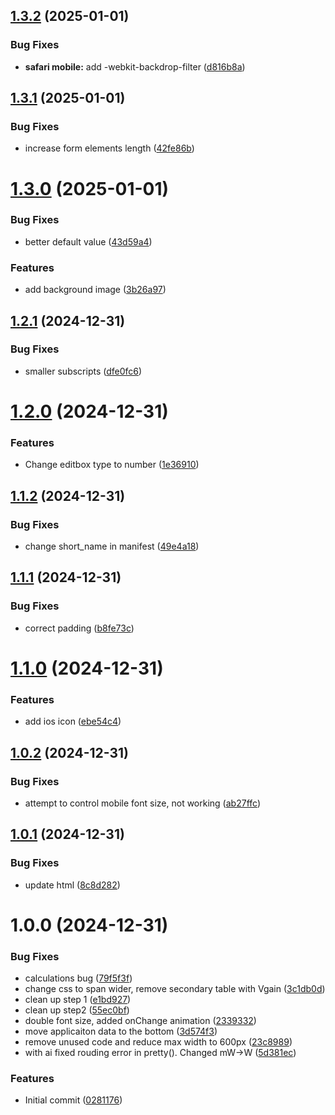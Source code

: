 ## [1.3.2](https://github.com/ikatkov/html-rf-convert/compare/v1.3.1...v1.3.2) (2025-01-01)


### Bug Fixes

* **safari mobile:** add -webkit-backdrop-filter ([d816b8a](https://github.com/ikatkov/html-rf-convert/commit/d816b8a5c97ef9a4d2ed993da64815e041959d8b))

## [1.3.1](https://github.com/ikatkov/html-rf-convert/compare/v1.3.0...v1.3.1) (2025-01-01)


### Bug Fixes

* increase form elements length ([42fe86b](https://github.com/ikatkov/html-rf-convert/commit/42fe86bd600cae4d78416c6b4073105507971a06))

# [1.3.0](https://github.com/ikatkov/html-rf-convert/compare/v1.2.1...v1.3.0) (2025-01-01)


### Bug Fixes

* better default value ([43d59a4](https://github.com/ikatkov/html-rf-convert/commit/43d59a429a4b10ad469a5232e600ffcd730c37ef))


### Features

* add background image ([3b26a97](https://github.com/ikatkov/html-rf-convert/commit/3b26a97ffcab9fa34452ff7f03907f368b062f18))

## [1.2.1](https://github.com/ikatkov/html-rf-convert/compare/v1.2.0...v1.2.1) (2024-12-31)


### Bug Fixes

* smaller subscripts ([dfe0fc6](https://github.com/ikatkov/html-rf-convert/commit/dfe0fc67d5b1aca0214f3bf6c9b1283bc521dedc))

# [1.2.0](https://github.com/ikatkov/html-rf-convert/compare/v1.1.2...v1.2.0) (2024-12-31)


### Features

* Change editbox type to number ([1e36910](https://github.com/ikatkov/html-rf-convert/commit/1e369103cd158c1102f050f45af58a947a3f1194))

## [1.1.2](https://github.com/ikatkov/html-rf-convert/compare/v1.1.1...v1.1.2) (2024-12-31)


### Bug Fixes

* change short_name in manifest ([49e4a18](https://github.com/ikatkov/html-rf-convert/commit/49e4a188b97dc77e9871667ddbe25faa59de6714))

## [1.1.1](https://github.com/ikatkov/html-rf-convert/compare/v1.1.0...v1.1.1) (2024-12-31)


### Bug Fixes

* correct padding ([b8fe73c](https://github.com/ikatkov/html-rf-convert/commit/b8fe73c9aa23673370487db9cf598c1ed1774dcb))

# [1.1.0](https://github.com/ikatkov/html-rf-convert/compare/v1.0.2...v1.1.0) (2024-12-31)


### Features

* add ios icon ([ebe54c4](https://github.com/ikatkov/html-rf-convert/commit/ebe54c4ba84cda03777c934c76ad2a0fe1017b53))

## [1.0.2](https://github.com/ikatkov/html-rf-convert/compare/v1.0.1...v1.0.2) (2024-12-31)


### Bug Fixes

* attempt to control mobile font size, not working ([ab27ffc](https://github.com/ikatkov/html-rf-convert/commit/ab27ffc85a989ad51d66703dfd349c27757367e3))

## [1.0.1](https://github.com/ikatkov/html-rf-convert/compare/v1.0.0...v1.0.1) (2024-12-31)


### Bug Fixes

* update html ([8c8d282](https://github.com/ikatkov/html-rf-convert/commit/8c8d2821081256ad1da3450fc3646d0eab6afc08))

# 1.0.0 (2024-12-31)


### Bug Fixes

* calculations bug ([79f5f3f](https://github.com/ikatkov/html-rf-convert/commit/79f5f3fcc5cd290f7b918e53034b00d3ad680b64))
* change css to span wider, remove secondary table with Vgain ([3c1db0d](https://github.com/ikatkov/html-rf-convert/commit/3c1db0d9892a3ae213afefc60a175998c1211936))
* clean up step 1 ([e1bd927](https://github.com/ikatkov/html-rf-convert/commit/e1bd927c0edd540a5d8f8f2b6a89ecaeceabf265))
* clean up step2 ([55ec0bf](https://github.com/ikatkov/html-rf-convert/commit/55ec0bfaf9f36d889866ebdee3a53cacdddb2102))
* double font size, added onChange animation ([2339332](https://github.com/ikatkov/html-rf-convert/commit/23393328aee3ff47fe9cea9dff204ea2e3e34424))
* move applicaiton data to the bottom ([3d574f3](https://github.com/ikatkov/html-rf-convert/commit/3d574f316d1d498c73f1e4dfdad7f1318cfb17c4))
* remove unused code and reduce max width to 600px ([23c8989](https://github.com/ikatkov/html-rf-convert/commit/23c898958e38e0394d99ed28d5d4d001850be7ea))
* with ai fixed rouding error in pretty(). Changed mW->W ([5d381ec](https://github.com/ikatkov/html-rf-convert/commit/5d381ec0a399b3532c735b2039defd3ba93744eb))


### Features

* Initial commit ([0281176](https://github.com/ikatkov/html-rf-convert/commit/0281176f0e0f26d83405cd5ae3adca96a42d561c))
